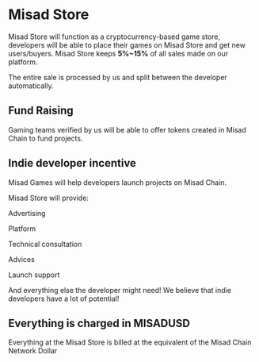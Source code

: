 # Misad Store

Misad Store will function as a cryptocurrency-based game store, developers will be able to place their games on Misad Store and get new users/buyers. Misad Store keeps **5%\~15%** of all sales made on our platform.

The entire sale is processed by us and split between the developer automatically.

## Fund Raising

Gaming teams verified by us will be able to offer tokens created in Misad Chain to fund projects.

## Indie developer incentive&#x20;

Misad Games will help developers launch projects on Misad Chain.

Misad Store will provide:

Advertising

Platform

Technical consultation

Advices

Launch support

And everything else the developer might need! We believe that indie developers have a lot of potential!

## Everything is charged in MISADUSD

Everything at the Misad Store is billed at the equivalent of the Misad Chain Network Dollar
